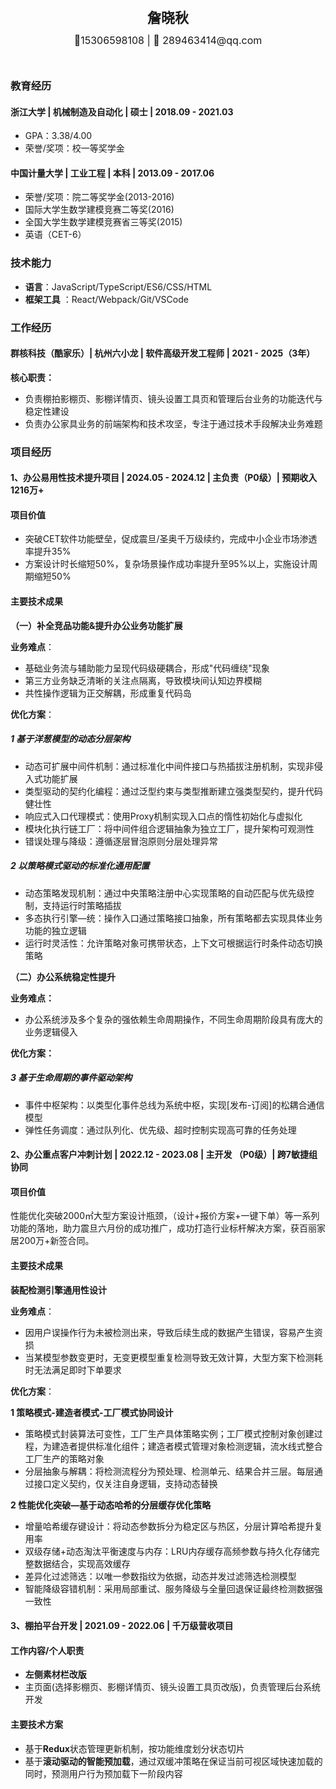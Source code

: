 <div style="display: flex; flex-direction: column; justify-content: center; align-items: center">
  <div style="font-size: 22px; margin: 10px 0px"><strong>詹晓秋</strong></div>
  <div style="font-size: 16px; margin: 2px 0px 27px 0">📱15306598108 | 📧 289463414@qq.com</div>
</div>

### 教育经历

#### 浙江大学 | 机械制造及自动化 | 硕士 | 2018.09 - 2021.03

- GPA：3.38/4.00
- 荣誉/奖项：校一等奖学金

#### 中国计量大学 | 工业工程 | 本科 | 2013.09 - 2017.06

- 荣誉/奖项：院二等奖学金(2013-2016)
- 国际大学生数学建模竞赛二等奖(2016)
- 全国大学生数学建模竞赛省三等奖(2015)
- 英语（CET-6）

### 技术能力

- **语言**：JavaScript/TypeScript/ES6/CSS/HTML
- **框架工具** ：React/Webpack/Git/VSCode

### 工作经历

#### 群核科技（酷家乐）| 杭州六小龙 | 软件高级开发工程师 | 2021 - 2025（3年）

**核心职责：**

- 负责棚拍影棚页、影棚详情页、镜头设置工具页和管理后台业务的功能迭代与稳定性建设
- 负责办公家具业务的前端架构和技术攻坚，专注于通过技术手段解决业务难题

### 项目经历

#### 1、办公易用性技术提升项目 | 2024.05 - 2024.12 | 主负责（P0级）| 预期收入1216万+

#### 项目价值

- 突破CET软件功能壁垒，促成震旦/圣奥千万级续约，完成中小企业市场渗透率提升35%
- 方案设计时长缩短50%，复杂场景操作成功率提升至95%以上，实施设计周期缩短50%

#### 主要技术成果

**（一）补全竞品功能&提升办公业务功能扩展**

**业务难点**：

- 基础业务流与辅助能力呈现代码级硬耦合，形成"代码缠绕"现象
- 第三方业务缺乏清晰的关注点隔离，导致模块间认知边界模糊
- 共性操作逻辑为正交解耦，形成重复代码岛

**优化方案**：

##### 1 基于洋葱模型的动态分层架构

- 动态可扩展中间件机制：通过标准化中间件接口与热插拔注册机制，实现非侵入式功能扩展
- 类型驱动的契约化编程：通过泛型约束与类型推断建立强类型契约，提升代码健壮性
- 响应式入口代理模式：使用Proxy机制实现入口点的惰性初始化与虚拟化
- 模块化执行链工厂：将中间件组合逻辑抽象为独立工厂，提升架构可观测性
- 错误处理与降级：遵循逐层冒泡原则分层处理异常

##### 2 以策略模式驱动的标准化通用配置

- 动态策略发现机制：通过中央策略注册中心实现策略的自动匹配与优先级控制，支持运行时策略插拔
- 多态执行引擎—统：操作入口通过策略接口抽象，所有策略都去实现具体业务功能的独立逻辑
- 运行时灵活性：允许策略对象可携带状态，上下文可根据运行时条件动态切换策略

**（二）办公系统稳定性提升**

**业务难点：**

- 办公系统涉及多个复杂的强依赖生命周期操作，不同生命周期阶段具有庞大的业务逻辑侵入

**优化方案：**

##### 3 基于生命周期的事件驱动架构

- 事件中枢架构：以类型化事件总线为系统中枢，实现[发布-订阅]的松耦合通信模型
- 弹性任务调度：通过队列化、优先级、超时控制实现高可靠的任务处理

#### 2、办公重点客户冲刺计划 | 2022.12 - 2023.08 | 主开发 （P0级）| 跨7敏捷组协同

#### 项目价值

性能优化突破2000㎡大型方案设计瓶颈，（设计+报价方案+一键下单）等一系列功能的落地，助力震旦六月份的成功推广，成功打造行业标杆解决方案，获百丽家居200万+新签合同。

#### 主要技术成果

**装配检测引擎通用性设计**

**业务难点**：

- 因用户误操作行为未被检测出来，导致后续生成的数据产生错误，容易产生资损
- 当某模型参数变更时，无变更模型重复检测导致无效计算，大型方案下检测耗时无法满足即时下单要求

**优化方案**：

**1 策略模式-建造者模式-工厂模式协同设计**

- 策略模式封装算法可变性，工厂生产具体策略实例；工厂模式控制对象创建过程，为建造者提供标准化组件；建造者模式管理对象检测逻辑，流水线式整合工厂生产的策略对象
- 分层抽象与解耦：将检测流程分为预处理、检测单元、结果合并三层。每层通过接口定义契约，仅关注自身逻辑，支持动态替换

**2 性能优化突破—基于动态哈希的分层缓存优化策略**

- 增量哈希缓存键设计：将动态参数拆分为稳定区与热区，分层计算哈希提升复用率
- 双级存储+动态淘汰平衡速度与内存：LRU内存缓存高频参数与持久化存储完整数据结合，实现高效缓存
- 差异化过滤筛选：以唯一参数指纹为依据，动态并发过滤筛选检测模型
- 智能降级容错机制：采用局部重试、服务降级与全量回退保证最终检测数据强一致性

#### 3、棚拍平台开发 | 2021.09 - 2022.06 | 千万级营收项目

#### 工作内容/个人职责

- **左侧素材栏改版**
- 主页面(选择影棚页、影棚详情页、镜头设置工具页改版)，负责管理后台系统开发

#### 主要技术方案

- 基于**Redux**状态管理更新机制，按功能维度划分状态切片
- 基于**滚动驱动的智能预加载**，通过双缓冲策略在保证当前可视区域快速加载的同时，预测用户行为预加载下一阶段内容
